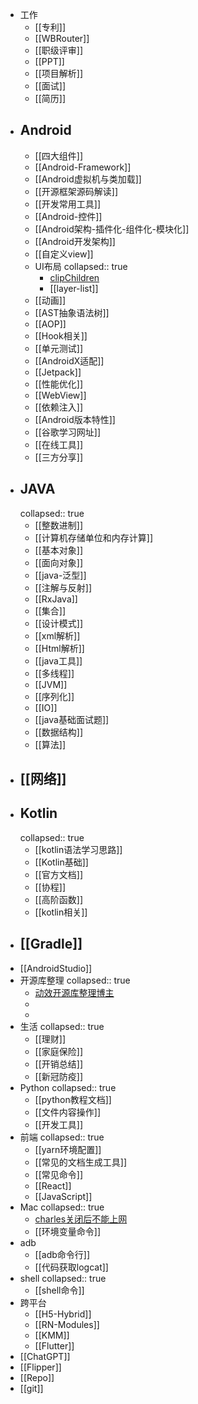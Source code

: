 - 工作
	- [[专利]]
	- [[WBRouter]]
	- [[职级评审]]
	- [[PPT]]
	- [[项目解析]]
	- [[面试]]
	- [[简历]]
- ## Android
	- [[四大组件]]
	- [[Android-Framework]]
	- [[Android虚拟机与类加载]]
	- [[开源框架源码解读]]
	- [[开发常用工具]]
	- [[Android-控件]]
	- [[Android架构-插件化-组件化-模块化]]
	- [[Android开发架构]]
	- [[自定义view]]
	- UI布局
	  collapsed:: true
		- [clipChildren](http://www.cncsto.com/article/58643)
		- [[layer-list]]
	- [[动画]]
	- [[AST抽象语法树]]
	- [[AOP]]
	- [[Hook相关]]
	- [[单元测试]]
	- [[AndroidX适配]]
	- [[Jetpack]]
	- [[性能优化]]
	- [[WebView]]
	- [[依赖注入]]
	- [[Android版本特性]]
	- [[谷歌学习网址]]
	- [[在线工具]]
	- [[三方分享]]
- ## JAVA
  collapsed:: true
	- [[整数进制]]
	- [[计算机存储单位和内存计算]]
	- [[基本对象]]
	- [[面向对象]]
	- [[java-泛型]]
	- [[注解与反射]]
	- [[RxJava]]
	- [[集合]]
	- [[设计模式]]
	- [[xml解析]]
	- [[Html解析]]
	- [[java工具]]
	- [[多线程]]
	- [[JVM]]
	- [[序列化]]
	- [[IO]]
	- [[java基础面试题]]
	- [[数据结构]]
	- [[算法]]
- ## [[网络]]
- ## Kotlin
  collapsed:: true
	- [[kotlin语法学习思路]]
	- [[Kotlin基础]]
	- [[官方文档]]
	- [[协程]]
	- [[高阶函数]]
	- [[kotlin相关]]
- ## [[Gradle]]
- [[AndroidStudio]]
- 开源库整理
  collapsed:: true
	- [动效开源库整理博主](https://juejin.cn/user/1204720443862887/posts)
	-
	-
- 生活
  collapsed:: true
	- [[理财]]
	- [[家庭保险]]
	- [[开销总结]]
	- [[新冠防疫]]
- Python
  collapsed:: true
	- [[python教程文档]]
	- [[文件内容操作]]
	- [[开发工具]]
- 前端
  collapsed:: true
	- [[yarn环境配置]]
	- [[常见的文档生成工具]]
	- [[常见命令]]
	- [[React]]
	- [[JavaScript]]
- Mac
  collapsed:: true
	- [charles关闭后不能上网](https://blog.csdn.net/minmin_bufucisheng/article/details/89025601)
	- [[环境变量命令]]
- adb
	- [[adb命令行]]
	- [[代码获取logcat]]
- shell
  collapsed:: true
	- [[shell命令]]
- 跨平台
	- [[H5-Hybrid]]
	- [[RN-Modules]]
	- [[KMM]]
	- [[Flutter]]
- [[ChatGPT]]
- [[Flipper]]
- [[Repo]]
- [[git]]